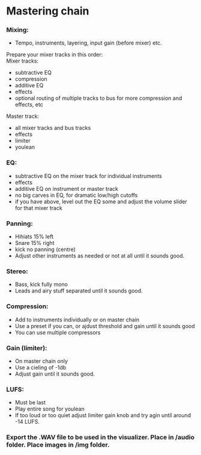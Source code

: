 # Mastering chain

### Mixing:
- Tempo, instruments, layering, input gain (before mixer) etc.  

Prepare your mixer tracks in this order:  
Mixer tracks:  
- subtractive EQ   
- compression  
- additive EQ  
- effects  
- optional routing of multiple tracks to bus for more compression and effects, etc  

Master track:  
- all mixer tracks and bus tracks  
- effects  
- limiter  
- youlean  

### EQ:  
- subtractive EQ on the mixer track for individual instruments  
- effects  
- additive EQ on instrument or master track  
- no big carves in EQ, for dramatic low/high cutoffs  
- if you have above, level out the EQ some and adjust the volume slider for that mixer track  

### Panning:  
- Hihiats 15% left  
- Snare 15% right  
- kick no panning (centre)  
- Adjust other instruments as needed or not at all until it sounds good.  

### Stereo:  
- Bass, kick fully mono  
- Leads and airy stuff separated until it sounds good.  

### Compression:  
- Add to instruments individually or on master chain  
- Use a preset if you can, or ajdust threshold and gain until it sounds good  
- You can use multiple compressors  

### Gain (limiter):  
- On master chain only  
- Use a cieling of -1db  
- Adjust gain until it sounds good.  

### LUFS:  
- Must be last  
- Play entire song for youlean  
- If too loud or too quiet adjust limiter gain knob and try agin until around -14 LUFS.  

### Export the .WAV file to be used in the visualizer. Place in /audio folder. Place images in /img folder.